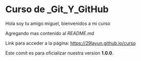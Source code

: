 # Curso de _Git_Y_GitHub

Hola soy tu amigo miguel, bienvenidos a mi curso

Agregando mas contenido al _README.md_

Link para acceder a la página: https://29layun.github.io/curso

Este comit es para oficializar nuestra version **1.0.0**.